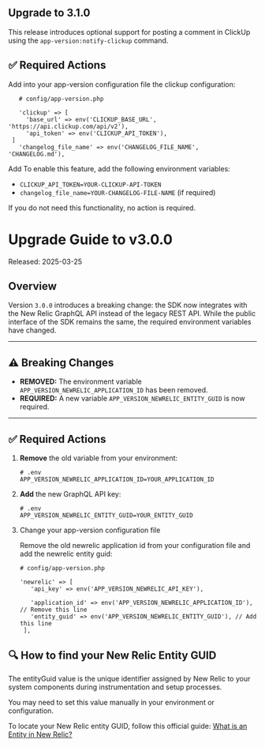 ## Upgrade to 3.1.0

This release introduces optional support for posting a comment in ClickUp using the `app-version:notify-clickup` command.

## ✅ Required Actions
Add into your app-version configuration file the clickup configuration:

   ```
      # config/app-version.php
    
      'clickup' => [
        'base_url' => env('CLICKUP_BASE_URL', 'https://api.clickup.com/api/v2'),
        'api_token' => env('CLICKUP_API_TOKEN'),
    ]
      'changelog_file_name' => env('CHANGELOG_FILE_NAME', 'CHANGELOG.md'),
   ```

Add To enable this feature, add the following environment variables:

- `CLICKUP_API_TOKEN=YOUR-CLICKUP-API-TOKEN`
- `changelog_file_name=YOUR-CHANGELOG-FILE-NAME` (if required)

If you do not need this functionality, no action is required.


# Upgrade Guide to v3.0.0

Released: 2025-03-25

## Overview

Version `3.0.0` introduces a breaking change: the SDK now integrates with the New Relic GraphQL API instead of the legacy REST API. While the public interface of the SDK remains the same, the required environment variables have changed.

---

## ⚠️ Breaking Changes

- **REMOVED:** The environment variable `APP_VERSION_NEWRELIC_APPLICATION_ID` has been removed.
- **REQUIRED:** A new variable `APP_VERSION_NEWRELIC_ENTITY_GUID` is now required.

---

## ✅ Required Actions

1. **Remove** the old variable from your environment:

   ```
   # .env
   APP_VERSION_NEWRELIC_APPLICATION_ID=YOUR_APPLICATION_ID
   ```

2. **Add** the new GraphQL API key:

   ```
   # .env
   APP_VERSION_NEWRELIC_ENTITY_GUID=YOUR_ENTITY_GUID
   ```

3. Change your app-version configuration file

   Remove the old newrelic application id from your configuration file and add the newrelic entity guid:
   ```
   # config/app-version.php
 
   'newrelic' => [
      'api_key' => env('APP_VERSION_NEWRELIC_API_KEY'),

      'application_id' => env('APP_VERSION_NEWRELIC_APPLICATION_ID'), // Remove this line
      'entity_guid' => env('APP_VERSION_NEWRELIC_ENTITY_GUID'), // Add this line
    ],
    ```

## 🔍 How to find your New Relic Entity GUID
The entityGuid value is the unique identifier assigned by New Relic to your system components during instrumentation and setup processes.

You may need to set this value manually in your environment or configuration.

To locate your New Relic entity GUID, follow this official guide: [What is an Entity in New Relic?](https://docs.newrelic.com/docs/new-relic-solutions/new-relic-one/core-concepts/what-entity-new-relic/)